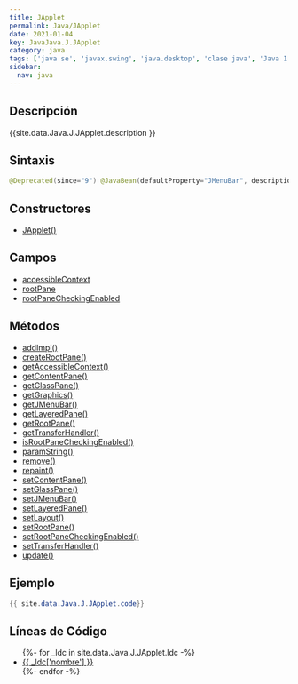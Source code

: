 ```yaml
---
title: JApplet
permalink: Java/JApplet
date: 2021-01-04
key: JavaJava.J.JApplet
category: java
tags: ['java se', 'javax.swing', 'java.desktop', 'clase java', 'Java 1.2']
sidebar: 
  nav: java
---
```


## Descripción
{{site.data.Java.J.JApplet.description }}

## Sintaxis
~~~java
@Deprecated(since="9") @JavaBean(defaultProperty="JMenuBar", description="Swing\'s Applet subclass.") public class JApplet extends Applet implements Accessible, RootPaneContainer
~~~

## Constructores
* [JApplet()](/Java/JApplet/JApplet/)

## Campos
* [accessibleContext](/Java/JApplet/accessibleContext)
* [rootPane](/Java/JApplet/rootPane)
* [rootPaneCheckingEnabled](/Java/JApplet/rootPaneCheckingEnabled)

## Métodos
* [addImpl()](/Java/JApplet/addImpl)
* [createRootPane()](/Java/JApplet/createRootPane)
* [getAccessibleContext()](/Java/JApplet/getAccessibleContext)
* [getContentPane()](/Java/JApplet/getContentPane)
* [getGlassPane()](/Java/JApplet/getGlassPane)
* [getGraphics()](/Java/JApplet/getGraphics)
* [getJMenuBar()](/Java/JApplet/getJMenuBar)
* [getLayeredPane()](/Java/JApplet/getLayeredPane)
* [getRootPane()](/Java/JApplet/getRootPane)
* [getTransferHandler()](/Java/JApplet/getTransferHandler)
* [isRootPaneCheckingEnabled()](/Java/JApplet/isRootPaneCheckingEnabled)
* [paramString()](/Java/JApplet/paramString)
* [remove()](/Java/JApplet/remove)
* [repaint()](/Java/JApplet/repaint)
* [setContentPane()](/Java/JApplet/setContentPane)
* [setGlassPane()](/Java/JApplet/setGlassPane)
* [setJMenuBar()](/Java/JApplet/setJMenuBar)
* [setLayeredPane()](/Java/JApplet/setLayeredPane)
* [setLayout()](/Java/JApplet/setLayout)
* [setRootPane()](/Java/JApplet/setRootPane)
* [setRootPaneCheckingEnabled()](/Java/JApplet/setRootPaneCheckingEnabled)
* [setTransferHandler()](/Java/JApplet/setTransferHandler)
* [update()](/Java/JApplet/update)

## Ejemplo
~~~java
{{ site.data.Java.J.JApplet.code}}
~~~

## Líneas de Código
<ul>
{%- for _ldc in site.data.Java.J.JApplet.ldc -%}
   <li>
       <a href="{{_ldc['url'] }}">{{ _ldc['nombre'] }}</a>
   </li>
{%- endfor -%}
</ul>
